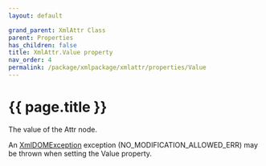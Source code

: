 ```yaml
---
layout: default

grand_parent: XmlAttr Class
parent: Properties
has_children: false
title: XmlAttr.Value property
nav_order: 4
permalink: /package/xmlpackage/xmlattr/properties/Value
---
```

# {{ page.title }}

The value of the Attr node.

An [XmlDOMException](/package/xmlpackage/xmldomexception) exception (NO_MODIFICATION_ALLOWED_ERR) may be thrown when setting the Value property.